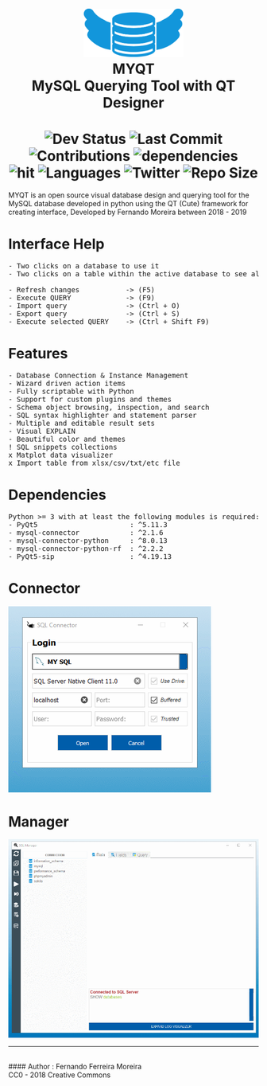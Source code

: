 <h1 align="center">
    <br>
    <img src="assets\UI\Icons\myqt_logo.png" alt="logo" width="200">
    <br>
    MYQT
    <br>
    MySQL Querying Tool with QT Designer
    <br>
</h1>

<h1 align="center">
    <img src="https://img.shields.io/badge/Status-in%20progress-yellowgreen.svg" alt="Dev Status" width="115"/>
    <img src="https://img.shields.io/github/last-commit/zisongbr/MYQT.svg" alt="Last Commit" width="123"/>
    <img src="https://img.shields.io/badge/contributions-welcome-brightgreen.svg" alt="Contributions" width="150"/>
    <img src="https://david-dm.org/zisongbr/MYQT.svg" alt="dependencies" width="150"/>    
    <br>
    <img src="http://hits.dwyl.io/zisongbr/MYQT.svg" alt="hit" width="75"/>
    <img src="https://img.shields.io/github/languages/count/zisongbr/MYQT.svg" alt="Languages" width="90"/>
    <img src="https://img.shields.io/twitter/follow/nando_ferreira2.svg?label=Twitter" alt="Twitter"/>
    <img src="https://img.shields.io/github/repo-size/zisongbr/MYQT.svg" alt="Repo Size"/>
</h1>

MYQT is an open source visual database design and querying tool for the MySQL database developed in python using the QT (Cute) framework for creating  interface, Developed by Fernando Moreira between 2018 - 2019

# **Interface Help**
<pre>
- Two clicks on a database to use it
- Two clicks on a table within the active database to see all your information

- Refresh changes           -> (F5)
- Execute QUERY             -> (F9) 
- Import query              -> (Ctrl + O) 
- Export query              -> (Ctrl + S) 
- Execute selected QUERY    -> (Ctrl + Shift F9)
</pre>


# **Features**
<pre>
- Database Connection & Instance Management
- Wizard driven action items
- Fully scriptable with Python
- Support for custom plugins and themes
- Schema object browsing, inspection, and search
- SQL syntax highlighter and statement parser
- Multiple and editable result sets
- Visual EXPLAIN
- Beautiful color and themes
! SQL snippets collections
x Matplot data visualizer
x Import table from xlsx/csv/txt/etc file
</pre>

# **Dependencies**

<pre>
Python >= 3 with at least the following modules is required:
- PyQt5                      : ^5.11.3
- mysql-connector            : ^2.1.6
- mysql-connector-python     : ^8.0.13
- mysql-connector-python-rf  : ^2.2.2
- PyQt5-sip                  : ^4.19.13
</pre>

# **Connector**
![](assets/prints/Connector.gif)
# **Manager**
![](assets/prints/workstation.gif)

---
<br>
#### Author : Fernando Ferreira Moreira <br> CC0 - 2018 Creative Commons
